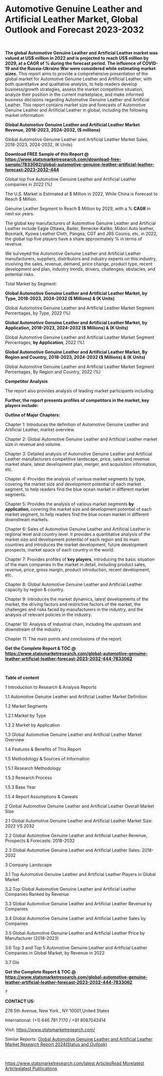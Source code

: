 <h1>Automotive Genuine Leather and Artificial Leather Market, Global Outlook and Forecast 2023-2032</h1><br/><p><strong>The global Automotive Genuine Leather and Artificial Leather market was valued at US$ million in 2022 and is projected to reach US$ million by 2029, at a <strong>CAGR</strong> of % during the forecast period. The influence of COVID-19 and the Russia-Ukraine War were considered while estimating market sizes.</strong> This report aims to provide a comprehensive presentation of the global market for Automotive Genuine Leather and Artificial Leather, with both quantitative and qualitative analysis, to help readers develop business/growth strategies, assess the market competitive situation, analyze their position in the current marketplace, and make informed business decisions regarding Automotive Genuine Leather and Artificial Leather. This report contains market size and forecasts of Automotive Genuine Leather and Artificial Leather in global, including the following market information:</p>
 
 
 
 <p><strong>Global Automotive Genuine Leather and Artificial Leather Market Revenue, 2018-2023, 2024-2032, ($ millions)</strong></p>
 
 
 
 <p>Global Automotive Genuine Leather and Artificial Leather Market Sales, 2018-2023, 2024-2032, (K Units)</p>
 
 
 
 <p><strong>Download FREE Sample of this Report @ <a href="https://www.statsmarketresearch.com/download-free-sample/7833062/global-automotive-genuine-leather-artificial-leather-forecast-2023-2032-444">https://www.statsmarketresearch.com/download-free-sample/7833062/global-automotive-genuine-leather-artificial-leather-forecast-2023-2032-444</a></strong></p>
 
 
 
 <p>Global top five Automotive Genuine Leather and Artificial Leather companies in 2022 (%)</p>
 
 
 
 <p>The U.S. Market is Estimated at $ Million in 2022, While China is Forecast to Reach $ Million.</p>
 
 
 
 <p>Genuine Leather Segment to Reach $ Million by 2029, with a % <strong>CAGR</strong> in next six years.</p>
 
 
 
 <p>The global key manufacturers of Automotive Genuine Leather and Artificial Leather include Eagle Ottawa, Bader, Benecke-Kaliko, Midori Auto leather, Boxmark, Kyowa Leather Cloth, Pangea, CGT and JBS Couros, etc. in 2022, the global top five players have a share approximately % in terms of revenue.</p>
 
 
 
 <p>We surveyed the Automotive Genuine Leather and Artificial Leather manufacturers, suppliers, distributors and industry experts on this industry, involving the sales, revenue, demand, price change, product type, recent development and plan, industry trends, drivers, challenges, obstacles, and potential risks.</p>
 
 
 
 <p>Total Market by Segment:</p>
 
 
 
 <p><strong>Global Automotive Genuine Leather and Artificial Leather Market, by Type, 2018-2023, 2024-2032 ($ Millions) & (K Units)</strong></p>
 
 
 
 <p>Global Automotive Genuine Leather and Artificial Leather Market Segment Percentages, by Type, 2022 (%)</p>
 
 
 
 <p><strong>Global Automotive Genuine Leather and Artificial Leather Market, <strong>by Application</strong>, 2018-2023, 2024-2032 ($ Millions) & (K Units)</strong></p>
 
 
 
 <p>Global Automotive Genuine Leather and Artificial Leather Market Segment Percentages, <strong>by Application</strong>, 2022 (%)</p>
 
 
 
 <p><strong>Global Automotive Genuine Leather and Artificial Leather Market, By Region and Country, 2018-2023, 2024-2032 ($ Millions) & (K Units)</strong></p>
 
 
 
 <p>Global Automotive Genuine Leather and Artificial Leather Market Segment Percentages, By Region and Country, 2022 (%)</p>
 
 
 
 <p><strong>Competitor Analysis</strong></p>
 
 
 
 <p>The report also provides analysis of leading market participants including:</p>
 
 
 
 <p><strong>Further, the report presents profiles of competitors in the market, <strong>key players</strong> include:</strong></p>
 
 
 
 <p><strong>Outline of Major Chapters:</strong></p>
 
 
 
 <p>Chapter 1: Introduces the definition of Automotive Genuine Leather and Artificial Leather, market overview.</p>
 
 
 
 <p>Chapter 2: Global Automotive Genuine Leather and Artificial Leather market size in revenue and volume.</p>
 
 
 
 <p>Chapter 3: Detailed analysis of Automotive Genuine Leather and Artificial Leather manufacturers competitive landscape, price, sales and revenue market share, latest development plan, merger, and acquisition information, etc.</p>
 
 
 
 <p>Chapter 4: Provides the analysis of various market segments by type, covering the market size and development potential of each market segment, to help readers find the blue ocean market in different market segments.</p>
 
 
 
 <p>Chapter 5: Provides the analysis of various market segments <strong>by application</strong>, covering the market size and development potential of each market segment, to help readers find the blue ocean market in different downstream markets.</p>
 
 
 
 <p>Chapter 6: Sales of Automotive Genuine Leather and Artificial Leather in regional level and country level. It provides a quantitative analysis of the market size and development potential of each region and its main countries and introduces the market development, future development prospects, market space of each country in the world.</p>
 
 
 
 <p>Chapter 7: Provides profiles of <strong>key players</strong>, introducing the basic situation of the main companies in the market in detail, including product sales, revenue, price, gross margin, product introduction, recent development, etc.</p>
 
 
 
 <p>Chapter 8: Global Automotive Genuine Leather and Artificial Leather capacity by region & country.</p>
 
 
 
 <p>Chapter 9: Introduces the market dynamics, latest developments of the market, the driving factors and restrictive factors of the market, the challenges and risks faced by manufacturers in the industry, and the analysis of relevant policies in the industry.</p>
 
 
 
 <p>Chapter 10: Analysis of industrial chain, including the upstream and downstream of the industry.</p>
 
 
 
 <p>Chapter 11: The main points and conclusions of the report.</p>
 
 
 
 <div><b>Get the Complete Report & TOC @ <a href="https://www.statsmarketresearch.com/global-automotive-genuine-leather-artificial-leather-forecast-2023-2032-444-7833062">https://www.statsmarketresearch.com/global-automotive-genuine-leather-artificial-leather-forecast-2023-2032-444-7833062</a></b></div>
 
 
 
 <p><br />
 
 <b>Table of content</b></p>
 
 
 
 <p>1 Introduction to Research & Analysis Reports<br />
 
 1.1 Automotive Genuine Leather and Artificial Leather Market Definition<br />
 
 1.2 Market Segments<br />
 
 1.2.1 Market by Type<br />
 
 1.2.2 Market by Application<br />
 
 1.3 Global Automotive Genuine Leather and Artificial Leather Market Overview<br />
 
 1.4 Features & Benefits of This Report<br />
 
 1.5 Methodology & Sources of Information<br />
 
 1.5.1 Research Methodology<br />
 
 1.5.2 Research Process<br />
 
 1.5.3 Base Year<br />
 
 1.5.4 Report Assumptions & Caveats<br />
 
 2 Global Automotive Genuine Leather and Artificial Leather Overall Market Size<br />
 
 2.1 Global Automotive Genuine Leather and Artificial Leather Market Size: 2022 VS 2032<br />
 
 2.2 Global Automotive Genuine Leather and Artificial Leather Revenue, Prospects & Forecasts: 2018-2032<br />
 
 2.3 Global Automotive Genuine Leather and Artificial Leather Sales: 2018-2032<br />
 
 3 Company Landscape<br />
 
 3.1 Top Automotive Genuine Leather and Artificial Leather Players in Global Market<br />
 
 3.2 Top Global Automotive Genuine Leather and Artificial Leather Companies Ranked by Revenue<br />
 
 3.3 Global Automotive Genuine Leather and Artificial Leather Revenue by Companies<br />
 
 3.4 Global Automotive Genuine Leather and Artificial Leather Sales by Companies<br />
 
 3.5 Global Automotive Genuine Leather and Artificial Leather Price by Manufacturer (2018-2023)<br />
 
 3.6 Top 3 and Top 5 Automotive Genuine Leather and Artificial Leather Companies in Global Market, by Revenue in 2022<br />
 
 3.7 Glo</p>
 
 
 
 <div><b>Get the Complete Report & TOC @ <a href="https://www.statsmarketresearch.com/global-automotive-genuine-leather-artificial-leather-forecast-2023-2032-444-7833062">https://www.statsmarketresearch.com/global-automotive-genuine-leather-artificial-leather-forecast-2023-2032-444-7833062</a></b></div>
 
 
 
 <p>? </p>
 
 
 
 <p><b>CONTACT US:</b><br />
 
 276 5th Avenue, New York , NY 10001,United States<br />
 
 International: (+1) 646 781 7170 / +91 8087042414<br />
 
 Visit: <a href="https://www.statsmarketresearch.com/">https://www.statsmarketresearch.com/</a><br />
 
 Similar Reports: <a href="https://www.statsmarketresearch.com/global-automotive-genuine-leather-artificial-leather-forecast-2023-2032-444-7833062">Global Automotive Genuine Leather and Artificial Leather Market Research Report 2024(Status and Outlook)</a><br />
 
 <br />
 
 <a href="https://gyeongbokgung.com">https://www.statsmarketresearch.com/</a><a href="https://hallyeomaritime.com">latest Articles</a><a href="https://jingwansa.com">Read More</a><a href="https://nguoiviet.jp/">latest Articles</a><a href="https://www.intelmarketresearch.com/">latest Publications</a></p>